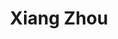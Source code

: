 ---
# Display name

title: Xiang Zhou
user_groups: ["Graduated Master Students"]



organizations:
- name: 2001-2004 co-supervised with Prof. Weinan E

Interests:
- Analysis of 1+1 dimensional stochastic models of liquid crystal polymer flows

---